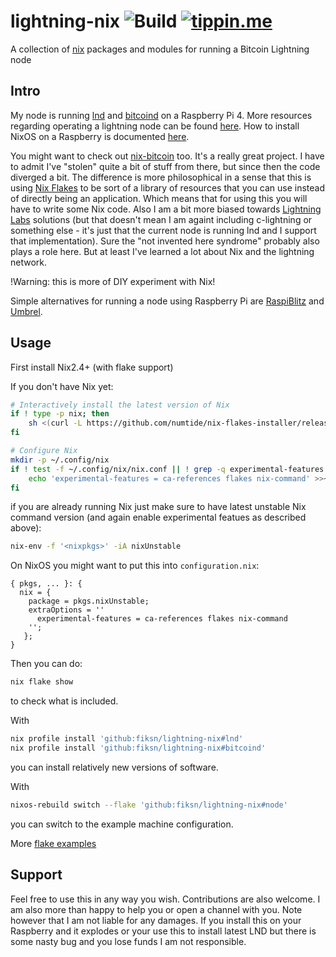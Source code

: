 # lightning-nix ![Build](https://github.com/fiksn/lightning-nix/actions/workflows/build.yaml/badge.svg) [![tippin.me](https://badgen.net/badge/%E2%9A%A1%EF%B8%8Ftippin.me/@fiksn/F0918E)](https://tippin.me/@fiksn)
A collection of [nix](https://nixos.org/) packages and modules for running a Bitcoin Lightning node

## Intro

My node is running [lnd](https://github.com/lightningnetwork/lnd) and [bitcoind](https://bitcoin.org/en/full-node) on a Raspberry Pi 4. 
More resources regarding operating a lightning node can be found [here](https://github.com/aljazceru/lightning-network-node-operator).
How to install NixOS on a Raspberry is documented [here](https://nix.dev/tutorials/installing-nixos-on-a-raspberry-pi).

You might want to check out [nix-bitcoin](https://github.com/fort-nix/nix-bitcoin) too. It's a really great project. I have to admit I've "stolen" quite a bit of stuff from there, but
since then the code diverged a bit. The difference is more philosophical in a sense that this is using [Nix Flakes](https://www.tweag.io/blog/2020-05-25-flakes/)
to be sort of a library of resources that you can use instead of directly being an application. Which means that for using
this you will have to write some Nix code. Also I am a bit more biased towards [Lightning Labs](https://lightning.engineering) solutions (but that doesn't
mean I am againt including c-lightning or something else - it's just that the current node is running lnd and I support that implementation).
Sure the "not invented here syndrome" probably also plays a role here. But at least I've learned a lot about Nix and the lightning network.

!Warning: this is more of DIY experiment with Nix!

Simple alternatives for running a node using Raspberry Pi are [RaspiBlitz](https://shop.fulmo.org) and [Umbrel](https://getumbrel.com/).

## Usage

First install Nix2.4+ (with flake support)

If you don't have Nix yet:

```bash
# Interactively install the latest version of Nix
if ! type -p nix; then
    sh <(curl -L https://github.com/numtide/nix-flakes-installer/releases/latest/download/install)
fi

# Configure Nix
mkdir -p ~/.config/nix
if ! test -f ~/.config/nix/nix.conf || ! grep -q experimental-features ~/.config/nix/nix.conf; then
    echo 'experimental-features = ca-references flakes nix-command' >>~/.config/nix/nix.conf
fi
```

if you are already running Nix just make sure to have latest unstable Nix command version (and again enable experimental featues as described above):

```bash
nix-env -f '<nixpkgs>' -iA nixUnstable
```

On NixOS you might want to put this into `configuration.nix`:

```
{ pkgs, ... }: {
  nix = {
    package = pkgs.nixUnstable;
    extraOptions = ''
      experimental-features = ca-references flakes nix-command
    '';
   };
}
```

Then you can do:
```bash
nix flake show
```
to check what is included.

With
```bash
nix profile install 'github:fiksn/lightning-nix#lnd'
nix profile install 'github:fiksn/lightning-nix#bitcoind'
```
you can install relatively new versions of software.

With
```bash
nixos-rebuild switch --flake 'github:fiksn/lightning-nix#node'
```
you can switch to the example machine configuration.

More [flake examples](https://nixos.wiki/wiki/Flakes)

## Support

Feel free to use this in any way you wish. Contributions are also welcome. I am also more than happy to help you or open a channel with you. Note however that I
am not liable for any damages. If you install this on your Raspberry and it explodes or your use this to install latest LND but there is some nasty bug and you lose funds
I am not responsible.
